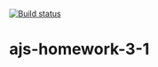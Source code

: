 [![Build status](https://ci.appveyor.com/api/projects/status/vhenqp88k091qp16?svg=true)](https://ci.appveyor.com/project/Vestanu/ajs-homework-3-1)
# ajs-homework-3-1

